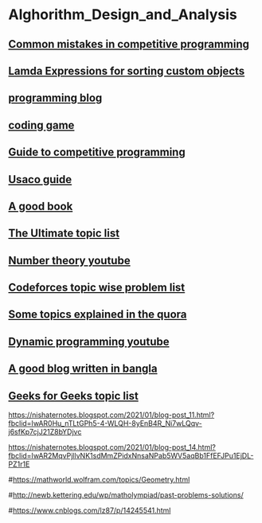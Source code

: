 # Alghorithm_Design_and_Analysis

## [Common mistakes in competitive programming](https://codeforces.com/blog/entry/111217?fbclid=IwAR2ZgOrex2QQnAaBdyAie_4sMpH1k5BFln10ptV_M0FUKMTJ7WnqVJWOWVc)

## [Lamda Expressions for sorting custom objects](https://www.walletfox.com/course/sortvectorofcustomobjects11.php)

## [programming blog](https://progvar.fun/problemsets)

## [coding game](https://www.codingame.com/training/easy/the-descent)

## [Guide to competitive programming](https://drive.google.com/file/d/1J2x8pIYQ3MXANgvzOgBciWd3d79j_Exa/view)
 
## [Usaco guide](https://usaco.guide/adv/xor-basis?lang=cpp)
 
## [A good book](https://cses.fi/book/book.pdf)

## [The Ultimate topic list](https://codeforces.com/blog/entry/95106?fbclid=IwAR0iEq6rKaqGtjr-sJORmNOTRe24p66Mv1N-W2vXPI1hlTiyRhfdUHZp0LY)

## [Number theory youtube](https://youtu.be/19SW3P_PRHQ)
 
## [Codeforces topic wise problem list](https://codeforces.com/blog/entry/55274)  

## [Some topics explained in the quora](https://techparoksha.quora.com/)

## [Dynamic programming youtube](https://www.youtube.com/watch?v=oBt53YbR9Kk)

## [A good blog written in bangla](https://www.tushers.com/)  

## [Geeks for Geeks topic list](https://www.geeksforgeeks.org/competitive-programming-a-complete-guide/?fbclid=IwAR3HfV0yndm5ILjTfzjkWr3o1D12yJLbPEjLlgZa5-XAiKaQ9lPtCnTLxc8)

https://nishaternotes.blogspot.com/2021/01/blog-post_11.html?fbclid=IwAR0Hu_nTLtGPh5-4-WLQH-8yEnB4R_Ni7wLQqv-j6sfKp7cjJ21Z8bYDjvc

https://nishaternotes.blogspot.com/2021/01/blog-post_14.html?fbclid=IwAR2MqvPjllvNK1sdMmZPidxNnsaNPab5WV5aqBb1FfEFJPu1EjDL-PZ1r1E

#https://mathworld.wolfram.com/topics/Geometry.html

#http://newb.kettering.edu/wp/matholympiad/past-problems-solutions/

#https://www.cnblogs.com/lz87/p/14245541.html
